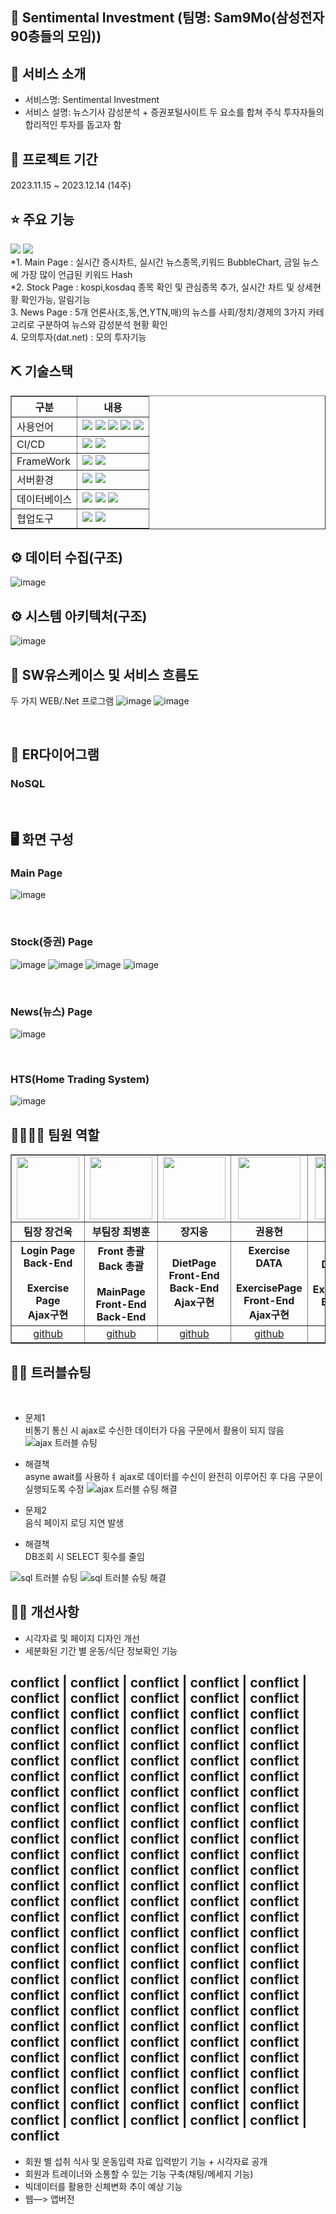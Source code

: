 ## 📎 Sentimental Investment (팀명: Sam9Mo(삼성전자 90층들의 모임))

## 👀 서비스 소개
* 서비스명:  Sentimental Investment
* 서비스 설명: 뉴스기사 감성분석 + 증권포털사이트 두 요소를 합쳐 주식 투자자들의 합리적인 투자를 돕고자 함 

## 📅 프로젝트 기간
2023.11.15 ~ 2023.12.14 (14주)
<br>

## ⭐ 주요 기능
<div><a href="https://gamma.app/docs/rwly965l5egmmiw"><img src="https://img.shields.io/badge/microsoftpowerpoint-B7472A?style=flat&logo=microsoftpowerpoint&logoColor=white"/></a>
<a href="[https://gamma.app/docs/rwly965l5egmmiw](https://youtu.be/vuDowYswqug)"><img src="https://img.shields.io/badge/microsoftyoutube-FF0000?style=flat&logo=youtubet&logoColor=white"/></a>
    
</div>
*1. Main Page : 실시간 증시차트, 실시간 뉴스종목,키워드 BubbleChart, 금일 뉴스에 가장 많이 언급된 키워드 Hash<br>
*2. Stock Page : kospi,kosdaq 종목 확인 및 관심종목 추가, 실시간 차트 및 상세현황 확인가능, 알림기능  <br>
3. News Page : 5개 언론사(조,동,연,YTN,매)의 뉴스를 사회/정치/경제의 3가지 카테고리로 구분하여 뉴스와 감성분석 현황 확인<br>
4. 모의투자(dat.net) : 모의 투자기능


## ⛏ 기술스택
<table border = "1px;">
    <tr>
        <th>구분</th>
        <th>내용</th>
    </tr>
    <tr>
        <td>사용언어</td>
        <td>
            <img src="https://img.shields.io/badge/Java-007396?style=for-the-badge&logo=java&logoColor=white"/>
            <img src="https://img.shields.io/badge/python-3776AB?style=for-the-badge&logo=python&logoColor=white"/>
            <img src="https://img.shields.io/badge/CSS3-1572B6?style=for-the-badge&logo=CSS3&logoColor=white"/>
            <img src="https://img.shields.io/badge/JavaScript-F7DF1E?style=for-the-badge&logo=JavaScript&logoColor=white"/>
            <img src="https://img.shields.io/badge/html5-E34F26?style=for-the-badge&logo=html5&logoColor=white"/> 
        </td>
    </tr>
    <tr>
        <td>CI/CD</td>
        <td>
            <img src="https://img.shields.io/badge/apachekafka-231F20?style=for-the-badge&logo=apachekafka &logoColor=white"/>
            <img src="https://img.shields.io/badge/docker-2496ED?style=for-the-badge&logo=docker&logoColor=white"/>
        </td>
    </tr>
    <tr>
        <td>FrameWork</td>
        <td>
            <img src="https://img.shields.io/badge/vuedotjs-4FC08D?style=for-the-badge&logo=vuedotjse&logoColor=white"/>
            <img src="https://img.shields.io/badge/springboot-6DB33F?style=for-the-badge&logo=springboot&logoColor=white"/>
        </td>
    </tr>
    <tr>
        <td>서버환경</td>
        <td>
            <img src="https://img.shields.io/badge/Apache Tomcat-D22128?style=for-the-badge&logo=Apache Tomcat&logoColor=white"/>
             <img src="https://img.shields.io/badge/nodedotjs-339933?style=for-the-badge&logo=nodedotjs&logoColor=white"/>
        </td>
    </tr>
    <tr>
        <td>데이터베이스</td>
        <td>
            <img src="https://img.shields.io/badge/mongodb-47A248?style=for-the-badge&logo=mongodb&logoColor=white"/> 
            <img src="https://img.shields.io/badge/redis-DC382D?style=for-the-badge&logo=redis&logoColor=white"/>
            <img src="https://img.shields.io/badge/mysql-4479A1?style=for-the-badge&logo=mysql&logoColor=white"/> 
        </td>
    </tr>
    <tr>
        <td>협업도구</td>
        <td>
            <img src="https://img.shields.io/badge/Git-F05032?style=for-the-badge&logo=Git&logoColor=white"/>
            <img src="https://img.shields.io/badge/GitHub-181717?style=for-the-badge&logo=GitHub&logoColor=white"/>
        </td>
    </tr>
</table>

## ⚙ 데이터 수집(구조) 
![image](https://github.com/JangGunWook/Sam9Mo_Project/assets/119468128/045a7a7d-866c-40b6-9b2c-1c1d222d0074)
<br>

## ⚙ 시스템 아키텍처(구조) 
![image](https://github.com/JangGunWook/Sam9Mo_Project/assets/119468128/18af138d-e371-449a-a5fc-852ec93dc617)
<br>

## 📌 SW유스케이스 및 서비스 흐름도
두 가지 WEB/.Net 프로그램
![image](https://github.com/JangGunWook/Sam9Mo_Project/assets/119468128/4e7bc479-c3c9-445d-ae2c-037a66df6302)
![image](https://github.com/JangGunWook/Sam9Mo_Project/assets/119468128/a721efeb-8e49-4032-a3d5-245dcb3831e7)


<br>

## 📌 ER다이어그램
### NoSQL
<br>

## 🖥 화면 구성

### Main Page
![image](https://github.com/JangGunWook/Sam9Mo_Project/assets/119468128/29cfd843-130d-486e-9f3f-f6b66c360a5a)

<br>

### Stock(증권) Page
![image](https://github.com/JangGunWook/Sam9Mo_Project/assets/119468128/0d74077e-ceb5-4837-83f4-29a5b1227b6d)
![image](https://github.com/JangGunWook/Sam9Mo_Project/assets/119468128/e113d8a3-2567-4a27-8d3c-24735f54c0fe)
![image](https://github.com/JangGunWook/Sam9Mo_Project/assets/119468128/316f68d0-96ee-4892-8664-4fe988a9e96d)
![image](https://github.com/JangGunWook/Sam9Mo_Project/assets/119468128/85387111-768d-44c8-abca-8263fc4e4a5c)

<br>

### News(뉴스) Page
![image](https://github.com/JangGunWook/Sam9Mo_Project/assets/119468128/f0809a9e-d0d8-49b0-bb96-7bbf415deaca)

<br>

### HTS(Home Trading System)
![image](https://github.com/JangGunWook/Sam9Mo_Project/assets/119468128/3b5b4025-1f60-494c-ae0a-f50492bdcc85)
<br>

## 👨‍👩‍👦‍👦 팀원 역할
<table border = "1px">
  <tr>
    <td align="center"><img src="https://item.kakaocdn.net/do/fd49574de6581aa2a91d82ff6adb6c0115b3f4e3c2033bfd702a321ec6eda72c" width="100" height="100"/></td>
    <td align="center"><img src="https://mb.ntdtv.kr/assets/uploads/2019/01/Screen-Shot-2019-01-08-at-4.31.55-PM-e1546932545978.png" width="100" height="100"/></td>
    <td align="center"><img src="https://mblogthumb-phinf.pstatic.net/20160127_177/krazymouse_1453865104404DjQIi_PNG/%C4%AB%C4%AB%BF%C0%C7%C1%B7%BB%C1%EE_%B6%F3%C0%CC%BE%F0.png?type=w2" width="100" height="100"/></td>
    <td align="center"><img src="https://i.pinimg.com/236x/ed/bb/53/edbb53d4f6dd710431c1140551404af9.jpg" width="100" height="100"/></td>
    <td align="center"><img src="https://pbs.twimg.com/media/B-n6uPYUUAAZSUx.png" width="100" height="100"/></td>
  </tr>
  <tr>
    <td align="center"><strong>팀장 장건욱</strong></td>
    <td align="center"><strong>부팀장 최병훈</strong></td>
    <td align="center"><strong>장지웅</strong></td>
    <td align="center"><strong>권용현</strong></td>
    <td align="center"><strong>이나행</strong></td>
  </tr>
  <tr>
    <td align="center"><b>Login Page<br>Back-End<br><br>Exercise Page<br>Ajax구현</b></td>
    <td align="center"><b>Front 총괄<br>Back 총괄<br><br>MainPage<br>Front-End<br>Back-End</b></td>
    <td align="center"><b>DietPage<br>Front-End<br>Back-End<br>Ajax구현</b></td>
    <td align="center"><b>Exercise DATA<br><br>ExercisePage<br>Front-End<br>Ajax구현</b></td>
    <td align="center"><b>Diet DATA<br><br>ExercisePage<br>Back-End</b></td>
  </tr>
  <tr>
    <td align="center"><a href="https://github.com/JangGunWook" target='_blank'>github</a></td>
    <td align="center"><a href="https://github.com/sentimentalhoon" target='_blank'>github</a></td>
    <td align="center"><a href="https://github.com/ImagineMaker" target='_blank'>github</a></td>
    <td align="center"><a href="https://github.com/YongHyeonKwon" target='_blank'>github</a></td>
    <td align="center"><a href="https://github.com/NHAENGBOK" target='_blank'>github</a></td>
  </tr>
</table>

## 🤾‍♂️ 트러블슈팅
<br>
  
* 문제1<br>
비통기 통신 시 ajax로 수신한 데이터가 다음 구문에서 활용이 되지 않음
![ajax 트러블 슈팅](https://github.com/2023-SMHRD-KDT-AI-2/healthcare_project/assets/143372283/f41c8681-6e05-4adc-9cd5-70b3b81bdb1a)

* 해결책<br>
asyne await를 사용하ㅕ ajax로 데이터를 수신이 완전히 이루어진 후 다음 구문이 실행되도록 수정
![ajax 트러블 슈팅 해결](https://github.com/2023-SMHRD-KDT-AI-2/healthcare_project/assets/143372283/01d3721a-504a-417a-896c-981b6fae46f9)
 
* 문제2<br>
음식 페이지 로딩 지연 발생

* 해결책<br>
DB조회 시 SELECT 횟수를 줄임

![sql 트러블 슈팅](https://github.com/2023-SMHRD-KDT-AI-2/healthcare_project/assets/143372283/d1d7e7ea-70bb-4813-9b92-c616dd84397f)
![sql 트러블 슈팅 해결](https://github.com/2023-SMHRD-KDT-AI-2/healthcare_project/assets/143372283/74e46570-1236-42e5-b04b-a277e2499870)

## 🤾‍♂️ 개선사항
* 시각자료 및 페이지 디자인 개선
* 세분화된 기간 별 운동/식단 정보확인 기능


## conflict | conflict | conflict | conflict | conflict | conflict | conflict | conflict | conflict | conflict | conflict | conflict | conflict | conflict | conflict | conflict | conflict | conflict | conflict | conflict | conflict | conflict | conflict | conflict | conflict | conflict | conflict | conflict | conflict | conflict | conflict | conflict | conflict | conflict | conflict | conflict | conflict | conflict | conflict | conflict | conflict | conflict | conflict | conflict | conflict | conflict | conflict | conflict | conflict | conflict | conflict | conflict | conflict | conflict | conflict | conflict | conflict | conflict | conflict | conflict | conflict | conflict | conflict | conflict | conflict | conflict | conflict | conflict | conflict | conflict | conflict | conflict | conflict | conflict | conflict | conflict | conflict | conflict | conflict | conflict | conflict | conflict | conflict | conflict | conflict | conflict | conflict | conflict | conflict | conflict | conflict | conflict | conflict | conflict | conflict | conflict | conflict | conflict | conflict | conflict | conflict | conflict | conflict | conflict | conflict | conflict | conflict | conflict | conflict | conflict | conflict | conflict | conflict | conflict | conflict | conflict | conflict | conflict | conflict | conflict | conflict | conflict | conflict | conflict | conflict | conflict | conflict | conflict | conflict | conflict | conflict | conflict | conflict | conflict | conflict | conflict | conflict | conflict | conflict | conflict | conflict | conflict | conflict | conflict | conflict | conflict
* 회원 별 섭취 식사 및  운동입력 자료 입력받기 기능 + 시각자료 공개
* 회원과 트레이너와 소통할 수 있는 기능 구축(채팅/메세지 기능)
* 빅데이터를 활용한 신체변화 추이 예상 기능 
* 웹—> 앱버전
